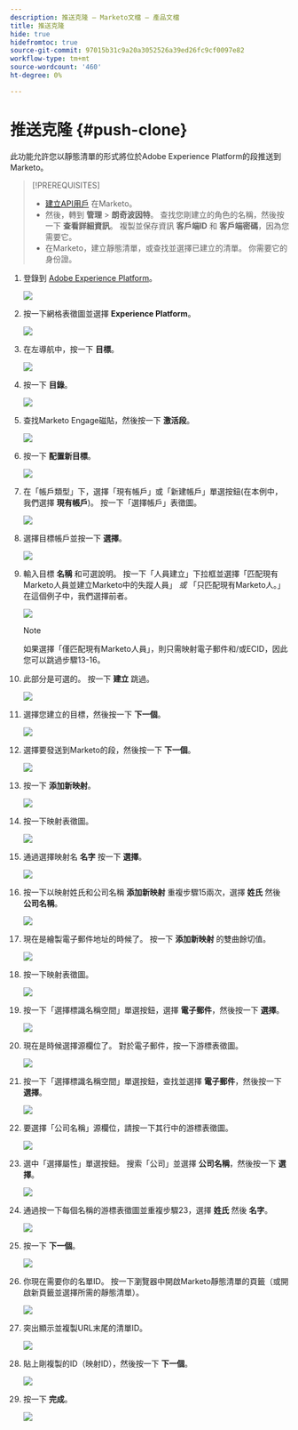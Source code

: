 ```yaml
---
description: 推送克隆 — Marketo文檔 — 產品文檔
title: 推送克隆
hide: true
hidefromtoc: true
source-git-commit: 97015b31c9a20a3052526a39ed26fc9cf0097e82
workflow-type: tm+mt
source-wordcount: '460'
ht-degree: 0%

---
```


# 推送克隆 {#push-clone}

此功能允許您以靜態清單的形式將位於Adobe Experience Platform的段推送到Marketo。

>[!PREREQUISITES]
>
>* [建立API用戶](/help/marketo/product-docs/administration/users-and-roles/create-an-api-only-user.md) 在Marketo。
>* 然後，轉到 **管理** > **朗奇波因特**。 查找您剛建立的角色的名稱，然後按一下 **查看詳細資訊**。 複製並保存資訊 **客戶端ID** 和 **客戶端密碼**，因為您需要它。
>* 在Marketo，建立靜態清單，或查找並選擇已建立的清單。 你需要它的身份證。


1. 登錄到 [Adobe Experience Platform](https://experience.adobe.com/)。

   ![](assets/push-an-adobe-experience-platform-segment-1.png)

1. 按一下網格表徵圖並選擇 **Experience Platform**。

   ![](assets/push-an-adobe-experience-platform-segment-2.png)

1. 在左導航中，按一下 **目標**。

   ![](assets/push-an-adobe-experience-platform-segment-3.png)

1. 按一下 **目錄**。

   ![](assets/push-an-adobe-experience-platform-segment-4.png)

1. 查找Marketo Engage磁貼，然後按一下 **激活段**。

   ![](assets/push-an-adobe-experience-platform-segment-5.png)

1. 按一下 **配置新目標**。

   ![](assets/push-an-adobe-experience-platform-segment-6.png)


1. 在「帳戶類型」下，選擇「現有帳戶」或「新建帳戶」單選按鈕(在本例中，我們選擇 **現有帳戶**)。 按一下「選擇帳戶」表徵圖。

   ![](assets/push-an-adobe-experience-platform-segment-7.png)

1. 選擇目標帳戶並按一下 **選擇**。

   ![](assets/push-an-adobe-experience-platform-segment-8.png)

1. 輸入目標 **名稱** 和可選說明。 按一下「人員建立」下拉框並選擇「匹配現有Marketo人員並建立Marketo中的失蹤人員」 _或_ 「只匹配現有Marketo人。」 在這個例子中，我們選擇前者。

   ![](assets/push-an-adobe-experience-platform-segment-9.png)

   >[!NOTE]
   >
   >如果選擇「僅匹配現有Marketo人員」，則只需映射電子郵件和/或ECID，因此您可以跳過步驟13-16。

1. 此部分是可選的。 按一下 **建立** 跳過。

   ![](assets/push-an-adobe-experience-platform-segment-10.png)

1. 選擇您建立的目標，然後按一下 **下一個**。

   ![](assets/push-an-adobe-experience-platform-segment-11.png)

1. 選擇要發送到Marketo的段，然後按一下 **下一個**。

   ![](assets/push-an-adobe-experience-platform-segment-12.png)

1. 按一下 **添加新映射**。

   ![](assets/push-an-adobe-experience-platform-segment-13.png)

1. 按一下映射表徵圖。

   ![](assets/push-an-adobe-experience-platform-segment-14.png)

1. 通過選擇映射名 **名字** 按一下 **選擇**。

   ![](assets/push-an-adobe-experience-platform-segment-15.png)

1. 按一下以映射姓氏和公司名稱 **添加新映射** 重複步驟15兩次，選擇 **姓氏** 然後 **公司名稱**。

   ![](assets/push-an-adobe-experience-platform-segment-16.png)

1. 現在是繪製電子郵件地址的時候了。 按一下 **添加新映射** 的雙曲餘切值。

   ![](assets/push-an-adobe-experience-platform-segment-17.png)

1. 按一下映射表徵圖。

   ![](assets/push-an-adobe-experience-platform-segment-18.png)

1. 按一下「選擇標識名稱空間」單選按鈕，選擇  **電子郵件**，然後按一下 **選擇**。

   ![](assets/push-an-adobe-experience-platform-segment-19.png)

1. 現在是時候選擇源欄位了。 對於電子郵件，按一下游標表徵圖。

   ![](assets/push-an-adobe-experience-platform-segment-20.png)

1. 按一下「選擇標識名稱空間」單選按鈕，查找並選擇 **電子郵件**，然後按一下 **選擇**。

   ![](assets/push-an-adobe-experience-platform-segment-21.png)

1. 要選擇「公司名稱」源欄位，請按一下其行中的游標表徵圖。

   ![](assets/push-an-adobe-experience-platform-segment-22.png)

1. 選中「選擇屬性」單選按鈕。 搜索「公司」並選擇 **公司名稱**，然後按一下 **選擇**。

   ![](assets/push-an-adobe-experience-platform-segment-23.png)

1. 通過按一下每個名稱的游標表徵圖並重複步驟23，選擇 **姓氏** 然後 **名字**。

   ![](assets/push-an-adobe-experience-platform-segment-24.png)

1. 按一下 **下一個**。

   ![](assets/push-an-adobe-experience-platform-segment-25.png)

1. 你現在需要你的名單ID。 按一下瀏覽器中開啟Marketo靜態清單的頁籤（或開啟新頁籤並選擇所需的靜態清單）。

   ![](assets/push-an-adobe-experience-platform-segment-26.png)

1. 突出顯示並複製URL末尾的清單ID。

   ![](assets/push-an-adobe-experience-platform-segment-27.png)

1. 貼上剛複製的ID（映射ID），然後按一下 **下一個**。

   ![](assets/push-an-adobe-experience-platform-segment-28.png)

1. 按一下 **完成**。

   ![](assets/push-an-adobe-experience-platform-segment-29.png)
